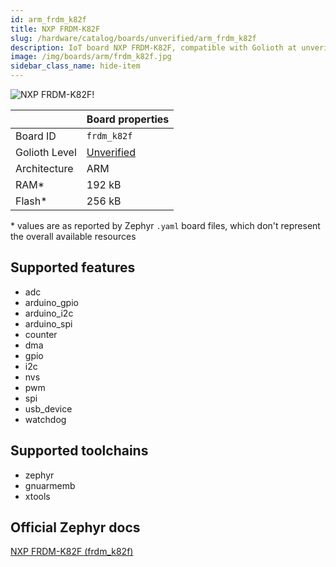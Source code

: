 ```yaml
---
id: arm_frdm_k82f
title: NXP FRDM-K82F
slug: /hardware/catalog/boards/unverified/arm_frdm_k82f
description: IoT board NXP FRDM-K82F, compatible with Golioth at unverified level.
image: /img/boards/arm/frdm_k82f.jpg
sidebar_class_name: hide-item
---
```


[//]: # (This is an auto-generated file, do not edit! Changes to it will be lost upon re-generation)

![NXP FRDM-K82F!](/img/boards/arm/frdm_k82f.jpg "NXP FRDM-K82F")

|                | Board properties     |
| -------------  | -------------------- |
| Board ID       | `frdm_k82f` |
| Golioth Level  | [Unverified](/hardware#unverified-boards) |
| Architecture   | ARM |
| RAM*           | 192 kB |
| Flash*         | 256 kB |

\* values are as reported by Zephyr `.yaml` board files, which don't represent the overall available resources



## Supported features

* adc
* arduino_gpio
* arduino_i2c
* arduino_spi
* counter
* dma
* gpio
* i2c
* nvs
* pwm
* spi
* usb_device
* watchdog

## Supported toolchains

* zephyr
* gnuarmemb
* xtools

## Official Zephyr docs

[NXP FRDM-K82F (frdm_k82f)](https://docs.zephyrproject.org/latest/boards/arm/frdm_k82f/doc/index.html)
